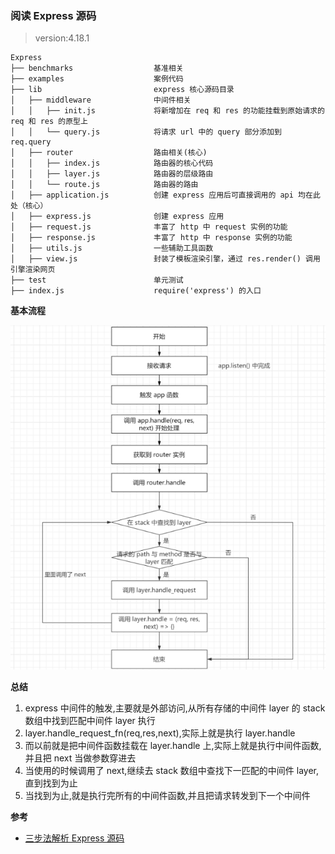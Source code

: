 ### 阅读 Express 源码 

> version:4.18.1 

```
Express
├── benchmarks                  基准相关
├── examples                    案例代码
├── lib                         express 核心源码目录
│   ├── middleware              中间件相关
│   │   ├── init.js             将新增加在 req 和 res 的功能挂载到原始请求的 req 和 res 的原型上
│   │   └── query.js            将请求 url 中的 query 部分添加到 req.query
│   ├── router                  路由相关(核心)
│   │   ├── index.js            路由器的核心代码
│   │   ├── layer.js            路由器的层级路由
│   │   └── route.js            路由器的路由
│   ├── application.js          创建 express 应用后可直接调用的 api 均在此处（核心）
│   ├── express.js              创建 express 应用
│   ├── request.js              丰富了 http 中 request 实例的功能
│   ├── response.js             丰富了 http 中 response 实例的功能
│   ├── utils.js                一些辅助工具函数
│   ├── view.js                 封装了模板渲染引擎，通过 res.render() 调用引擎渲染网页
├── test                        单元测试
├── index.js                    require('express') 的入口
```

**基本流程**

![image-20220518011332709](./img/Snipaste_2022-05-18_01-17-13.png)

**总结**

1. express 中间件的触发,主要就是外部访问,从所有存储的中间件 layer 的 stack 数组中找到匹配中间件 layer 执行
2. layer.handle_request_fn(req,res,next),实际上就是执行 layer.handle
3. 而以前就是把中间件函数挂载在 layer.handle 上,实际上就是执行中间件函数,并且把 next 当做参数穿进去
4. 当使用的时候调用了 next,继续去 stack 数组中查找下一匹配的中间件 layer,直到找到为止
5. 当找到为止,就是执行完所有的中间件函数,并且把请求转发到下一个中间件

**参考**

- [三步法解析 Express 源码](https://juejin.cn/post/6884575671721394189)
